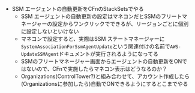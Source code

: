 - SSM エージェントの自動更新をCFnのStackSetsでやる
  - SSM エージェントの自動更新の設定はマネコンだとSSMのフリートマネージャーの設定からワンクリックでできるが、リージョンごとに個別に設定しないといけない
  - マネコンで設定すると、実際はSSM ステートマネージャーに`SystemAssociationForSsmAgentUpdate`という関連付けの名前で`AWS-UpdateSSMAgent`ドキュメントが実行されるようになってる
  - SSMのフリートマネージャー画面からエージェントの自動更新をONではないので、CFnで実施したらマネコン表示はどうなるのか？
  - Organizations(ControlTower?)と組み合わせて、アカウント作成したら(Organizationsに参加したら)自動でONできるようにするとこまでやる
